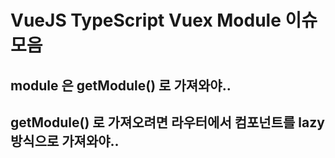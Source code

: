 # VueJS TypeScript Vuex Module 이슈 모음

## module 은 getModule() 로 가져와야..


## getModule() 로 가져오려면 라우터에서 컴포넌트를 lazy 방식으로 가져와야..


